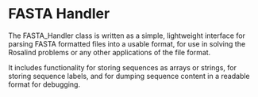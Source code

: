 FASTA Handler
=============

The FASTA_Handler class is written as a simple, lightweight interface for
parsing FASTA formatted files into a usable format, for use in solving the
Rosalind problems or any other applications of the file format.

It includes functionality for storing sequences as arrays or strings, for
storing sequence labels, and for dumping sequence content in a readable
format for debugging.
